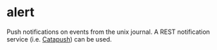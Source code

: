 # alert

Push notifications on events from the unix journal.
A REST notification service (i.e. [Catapush](https://www.catapush.com/)) can be used.
